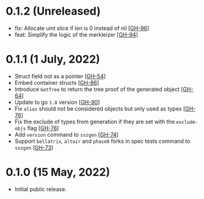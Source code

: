 # 0.1.2 (Unreleased)

- fix: Allocate uint slice if len is 0 instead of nil [[GH-96](https://github.com/ferranbt/fastssz/issues/96)]
- feat: Simplify the logic of the merkleizer [[GH-94](https://github.com/ferranbt/fastssz/issues/94)]

# 0.1.1 (1 July, 2022)

- Struct field not as a pointer [[GH-54](https://github.com/ferranbt/fastssz/issues/54)]
- Embed container structs [[GH-86](https://github.com/ferranbt/fastssz/issues/86)]
- Introduce `GetTree` to return the tree proof of the generated object [[GH-64](https://github.com/ferranbt/fastssz/issues/64)]
- Update to go `1.8` version [[GH-80](https://github.com/ferranbt/fastssz/issues/80)]
- Fix `alias` should not be considered objects but only used as types [[GH-76](https://github.com/ferranbt/fastssz/issues/76)]
- Fix the exclude of types from generation if they are set with the `exclude-objs` flag [[GH-76](https://github.com/ferranbt/fastssz/issues/76)]
- Add `version` command to `sszgen` [[GH-74](https://github.com/ferranbt/fastssz/issues/74)]
- Support `bellatrix`, `altair` and `phase0` forks in spec tests command to `sszgen` [[GH-73](https://github.com/ferranbt/fastssz/issues/73)]

# 0.1.0 (15 May, 2022)

- Initial public release.
